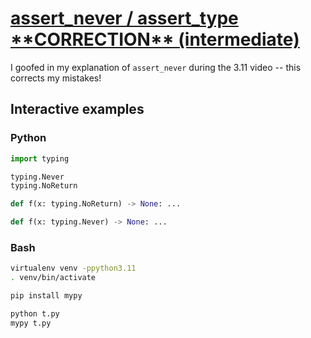 # [assert\_never / assert\_type \*\*CORRECTION\*\* (intermediate)](https://youtu.be/jN_a02Rj8Gg)

I goofed in my explanation of `assert_never` during the 3.11 video -- this corrects my mistakes!

## Interactive examples

### Python

```python
import typing

typing.Never
typing.NoReturn

def f(x: typing.NoReturn) -> None: ...

def f(x: typing.Never) -> None: ...

```

### Bash

```bash
virtualenv venv -ppython3.11
. venv/bin/activate

pip install mypy

python t.py
mypy t.py
```
